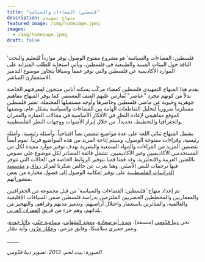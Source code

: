 ```yaml
---
title: "فلسطين: الفضاءات والسياسة"
description: منهاج تمهيدي
featured_image: /img/homepage.jpeg
images:
  - /img/homepage.jpeg
draft: false
---
```

’فلسطين: الفضاءات والسياسة’ هو مشروع مفتوح الوصول يوفر موارداً للتعليم والبحث الناقد حول البيئات المبنية والطبيعية في فلسطين، ويأتي استجابة للطلب المتزايد على الموارد الأكاديمية عن فلسطين والتي توفر عمقاً وسياقاً يتجاوز موضوع التدمير الاستعماري المباشر. 

يقدم هذا المنهاج التمهيدي فلسطين كفضاء مركّب يسكنه أناس منتجون لمعرفتهم الخاصة بدلاً من كونهم مجرد "عناصر" يُمارس عليهم العنف المستمر. كما يوفر المنهاج مفاهيم جوهرية وحيوية عن ماضي فلسطين وحاضرها وأوجه مستقبلها المحتملة. نعتبر فلسطين مستلزماً ضرورياً لتحليل التقاطعات الهامة بين الفضاءات والسياسة بشكل عام، ونضعها كموقع مفاهيمي لإعادة النظر في الأفكار الأساسية في مجالات العمارة والعمران والجغرافيا والتخطيط، تحديداً، من خلال إبراز الأصوات ووجهات النظر الفلسطينية. 

يشمل المنهاج ثنائي اللغة على عدة مواضيع تتضمن نصاً افتتاحياً، وأسئلة رئيسية، وأمثلة رئيسية، وقراءات مفتوحة الوصول، وسيتم إتاحة المزيد من هذه المواضيع قريباً. نقوم أيضاً بتضمين المزيد من القراءات والمواد السمعية والبصرية بهدف توفير موارد مفيدة لكل من المستخدمين الأكاديميين وغير الأكاديميين. تشمل قائمة المصادر لكل موضوع على نصوص باللغتين العربية والإنجليزية. وقد قمنا قمنا بتوفير الروابط الخاصة في الحالات التي تتوفر فيها ترجمات للنص الأصلي. وهنا نعرب عن خالص شكرنا لمركز [رواق](https://www.riwaq.org/ar) و [مؤسسة الدراسات الفلسطينية](https://www.palestine-studies.org/ar) على توفير إمكانية الوصول إلى فصول مختارة من بعض منشوراتهم.

تم إعداد منهاج ’فلسطين: الفضاءات والسياسة’ من قبل مجموعة من الجغرافيين والمعماريين والمخططين الحضريين الملتزمين بدراسة فلسطين ضمن السياقات الإقليمية والعالمية، والمتأثرين باستعمار واحتلال أراضيهم، وتدمير مدنهم وقراهم، والتهجير من بلدانهم، وهم جزء من فريق [العمران العربي](https://www.araburbanism.com/ar/home/).

نحن [دينا قدّومي](https://www.lse.ac.uk/sociology/people/Dena-Qaddumi) (منسقة)، و[ندي أبو سعادة](https://www.nadiabusaada.com)، و[مجد الشهابي](https://majdal.cc)، و[سامية حنّي](https://www.samiahenni.com)، و[لانا جودة](https://birzeit.academia.edu/LanaJudeh)، وعمر جعبري سلامنكا، وفايق مرعي، و[عمّار عزّوز](https://www.geog.ox.ac.uk/staff/aazzouz.html)، وآية نصّار.

*_____*

*الصورة: بيت لحم، 2013. تصوير دينا قدّومي.*

